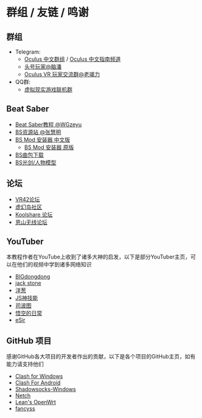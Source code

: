 # 群组 / 友链 / 鸣谢

## 群组

* Telegram:
  * [Oculus 中文群组](https://t.me/Ocguide\_cn) / [Oculus 中文指南频道](https://t.me/Ocguide\_CN\_info)
  * [头号玩家@脑潘](https://t.me/vrchina)
  * [Oculus VR 玩家交流群@老竭力](https://t.me/oculus\_paly)
* QQ群:
  * [虚拟现实游戏联机群](https://jq.qq.com/?\_wv=1027\&k=npZd9PY9)

## Beat Saber

* [Beat Saber教程 @WGzeyu](https://bs.wgzeyu.com)
* [BS资源站 @张慧明](http://bs.zhm233.top)
* [BS Mod 安装器 中文版](https://github.com/beatmods-top/ModAssistant/releases/)
  * [BS Mod 安装器 原版](https://github.com/Assistant/ModAssistant/releases/)
* [BS曲包下载](https://beatsaver.com)
* [BS光剑/人物模型](https://modelsaber.com)

## 论坛

* [VR42论坛](http://vr42.com)
* [虚幻岛社区](https://bbs.xuhuandao.com)
* [Koolshare 论坛](https://koolshare.cn/forum.php)
* [恩山无线论坛](https://www.right.com.cn/forum/forum.php)

## YouTuber

本教程作者在YouTube上收到了诸多大神的启发，以下是部分YouTuber主页，可以在他们的视频中学到诸多网络知识

* [BIGdongdong](https://www.youtube.com/c/BIGdongdong)
* [jack stone](https://www.youtube.com/c/jackstone)
* [洋葱](https://www.youtube.com/channel/UCA0gaB71yl2p\_g5WlO5zljw)
* [JS神技能](https://www.youtube.com/channel/UC6tPP3jOTKgjqfDgqMsaG4g)
* [司波图](https://www.youtube.com/c/SpotoTsui)
* [悟空的日常](https://www.youtube.com/channel/UCii04BCvYIdQvshrdNDAcww)
* [eSir](https://www.youtube.com/channel/UCOhkliOps3IS48ly-MgPC2A)

## GitHub 项目

感谢GitHub各大项目的开发者作出的贡献，以下是各个项目的GitHub主页，如有能力请支持他们

* [Clash for Windows](https://github.com/Fndroid/clash\_for\_windows\_pkg)
* [Clash For Android](https://github.com/Kr328/ClashForAndroid)
* [Shadowsocks-Windows](https://github.com/shadowsocks/shadowsocks-windows)
* [Netch](https://github.com/NetchX/Netch)
* [Lean's OpenWrt](https://github.com/coolsnowwolf/lede)
* [fancyss](https://github.com/hq450/fancyss)
